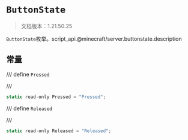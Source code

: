 # `ButtonState`

> 文档版本：1.21.50.25

`ButtonState`枚举。script_api.@minecraft/server.buttonstate.description

## 常量

/// define
`Pressed`


///

```js
static read-only Pressed = "Pressed";
```


/// define
`Released`


///

```js
static read-only Released = "Released";
```

